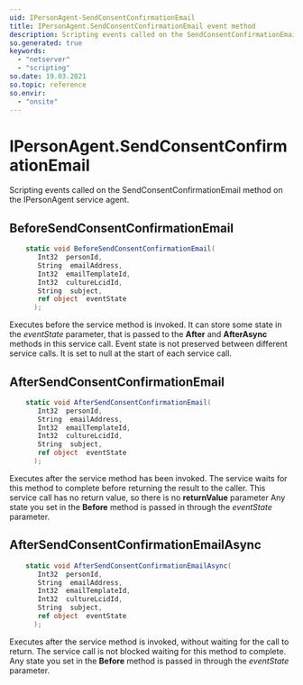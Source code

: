 ```yaml
---
uid: IPersonAgent-SendConsentConfirmationEmail
title: IPersonAgent.SendConsentConfirmationEmail event method
description: Scripting events called on the SendConsentConfirmationEmail method on the IPersonAgent service agent.
so.generated: true
keywords:
  - "netserver"
  - "scripting"
so.date: 19.03.2021
so.topic: reference
so.envir:
  - "onsite"
---
```

# IPersonAgent.SendConsentConfirmationEmail

Scripting events called on the <see cref='M:SuperOffice.CRM.Services.IPersonAgent.SendConsentConfirmationEmail'>SendConsentConfirmationEmail</see> method on the <see cref='IPersonAgent'>IPersonAgent</see>  service agent.

## BeforeSendConsentConfirmationEmail
```cs
    static void BeforeSendConsentConfirmationEmail(
       Int32  personId,
       String  emailAddress,
       Int32  emailTemplateId,
       Int32  cultureLcidId,
       String  subject,
       ref object  eventState
      );
```
Executes before the service method is invoked.
It can store some state in the *eventState* parameter, that is passed to the **After** and **AfterAsync** methods in this service call.
Event state is not preserved between different service calls. It is set to null at the start of each service call.
## AfterSendConsentConfirmationEmail
```cs
    static void AfterSendConsentConfirmationEmail(
       Int32  personId,
       String  emailAddress,
       Int32  emailTemplateId,
       Int32  cultureLcidId,
       String  subject,
       ref object  eventState
      );
```
Executes after the service method has been invoked. The service waits for this method to complete before returning the result to the caller.
This service call has no return value, so there is no **returnValue** parameter
Any state you set in the **Before** method is passed in through the *eventState* parameter.
## AfterSendConsentConfirmationEmailAsync
```cs
    static void AfterSendConsentConfirmationEmailAsync(
       Int32  personId,
       String  emailAddress,
       Int32  emailTemplateId,
       Int32  cultureLcidId,
       String  subject,
       ref object  eventState
      );
```
Executes after the service method is invoked, without waiting for the call to return.
The service call is not blocked waiting for this method to complete.
Any state you set in the **Before** method is passed in through the *eventState* parameter.

